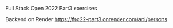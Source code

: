 Full Stack Open 2022 Part3 exercises

Backend on Render https://fso22-part3.onrender.com/api/persons